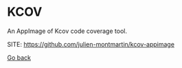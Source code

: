 # KCOV
 
 An AppImage of Kcov code coverage tool.
 
 SITE: https://github.com/julien-montmartin/kcov-appimage

 [Go back](https://portable-linux-apps.github.io/apps.html)
